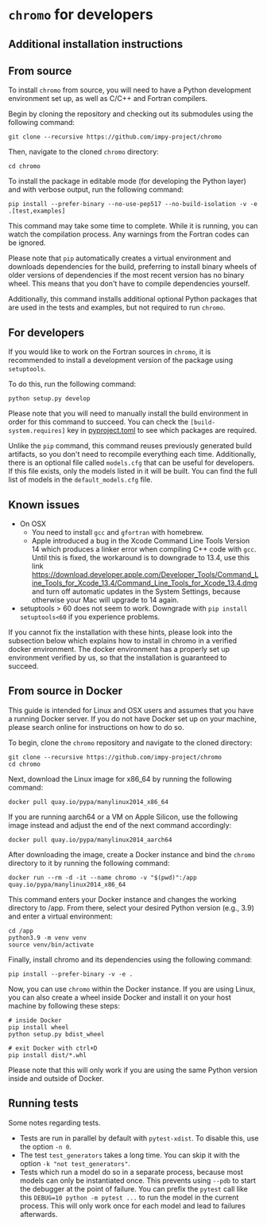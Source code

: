 # `chromo` for developers

## Additional installation instructions

## From source

To install `chromo` from source, you will need to have a Python development environment set up, as well as C/C++ and Fortran compilers.

Begin by cloning the repository and checking out its submodules using the following command:

    git clone --recursive https://github.com/impy-project/chromo

Then, navigate to the cloned `chromo` directory:
    
    cd chromo

To install the package in editable mode (for developing the Python layer) and with verbose output, run the following command:

    pip install --prefer-binary --no-use-pep517 --no-build-isolation -v -e .[test,examples]

This command may take some time to complete. While it is running, you can watch the compilation process. Any warnings from the Fortran codes can be ignored.

Please note that `pip` automatically creates a virtual environment and downloads dependencies for the build, preferring to install binary wheels of older versions of dependencies if the most recent version has no binary wheel. This means that you don't have to compile dependencies yourself.

Additionally, this command installs additional optional Python packages that are used in the tests and examples, but not required to run `chromo`.

## For developers

If you would like to work on the Fortran sources in `chromo`, it is recommended to install a development version of the package using `setuptools`.

To do this, run the following command:

    python setup.py develop

Please note that you will need to manually install the build environment in order for this command to succeed. You can check the `[build-system.requires]` key in [pyproject.toml](../pyproject.toml) to see which packages are required.

Unlike the `pip` command, this command reuses previously generated build artifacts, so you don't need to recompile everything each time. Additionally, there is an optional file called `models.cfg` that can be useful for developers. If this file exists, only the models listed in it will be built. You can find the full list of models in the `default_models.cfg` file.

## Known issues

- On OSX
    - You need to install `gcc` and `gfortran` with homebrew.
    - Apple introduced a bug in the Xcode Command Line Tools Version 14 which produces a linker error when compiling C++ code with `gcc`. Until this is fixed, the workaround is to downgrade to 13.4, use this link https://download.developer.apple.com/Developer_Tools/Command_Line_Tools_for_Xcode_13.4/Command_Line_Tools_for_Xcode_13.4.dmg and turn off automatic updates in the System Settings, because otherwise your Mac will upgrade to 14 again.
- setuptools > 60 does not seem to work. Downgrade with `pip install setuptools<60` if you experience problems.

If you cannot fix the installation with these hints, please look into the subsection below which explains how to install in chromo in a verified docker environment. The docker environment has a properly set up environment verified by us, so that the installation is guaranteed to succeed.

## From source in Docker

This guide is intended for Linux and OSX users and assumes that you have a running Docker server. If you do not have Docker set up on your machine, please search online for instructions on how to do so.

To begin, clone the `chromo` repository and navigate to the cloned directory:

    git clone --recursive https://github.com/impy-project/chromo
    cd chromo

Next, download the Linux image for x86_64 by running the following command:

    docker pull quay.io/pypa/manylinux2014_x86_64

If you are running aarch64 or a VM on Apple Silicon, use the following image instead and adjust the end of the next command accordingly:

    docker pull quay.io/pypa/manylinux2014_aarch64

After downloading the image, create a Docker instance and bind the `chromo` directory to it by running the following command:

    docker run --rm -d -it --name chromo -v "$(pwd)":/app quay.io/pypa/manylinux2014_x86_64

This command enters your Docker instance and changes the working directory to /app. From there, select your desired Python version (e.g., 3.9) and enter a virtual environment:

    cd /app
    python3.9 -m venv venv
    source venv/bin/activate

Finally, install chromo and its dependencies using the following command:

    pip install --prefer-binary -v -e .

Now, you can use `chromo` within the Docker instance. If you are using Linux, you can also create a wheel inside Docker and install it on your host machine by following these steps:

    # inside Docker
    pip install wheel
    python setup.py bdist_wheel

    # exit Docker with ctrl+D
    pip install dist/*.whl

Please note that this will only work if you are using the same Python version inside and outside of Docker.

## Running tests

Some notes regarding tests.

- Tests are run in parallel by default with `pytest-xdist`. To disable this, use the option `-n 0`.
- The test `test_generators` takes a long time. You can skip it with the option `-k "not test_generators"`.
- Tests which run a model do so in a separate process, because most models can only be instantiated once. This prevents using `--pdb` to start the debugger at the point of failure. You can prefix the `pytest` call like this `DEBUG=10 python -m pytest ...` to run the model in the current process. This will only work once for each model and lead to failures afterwards.